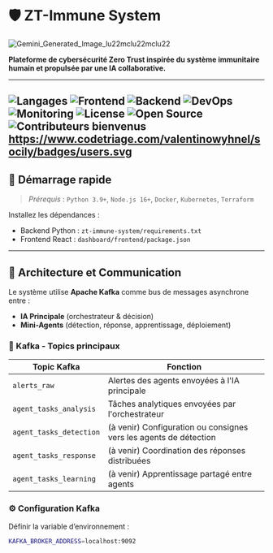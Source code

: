 # 🛡️ ZT-Immune System

![Gemini_Generated_Image_lu22mclu22mclu22](https://github.com/user-attachments/assets/74e5e571-6af4-4afc-8353-bf962c4012d0)



**Plateforme de cybersécurité Zero Trust inspirée du système immunitaire humain et propulsée par une IA collaborative.**

---

![Langages](https://img.shields.io/badge/langages-Python%20%7C%20JavaScript-blue?style=for-the-badge&logo=python&logoColor=white)
![Frontend](https://img.shields.io/badge/frontend-React%20%7C%20xterm.js-61dafb?style=for-the-badge&logo=react)
![Backend](https://img.shields.io/badge/backend-FastAPI%20%7C%20Kafka-009688?style=for-the-badge&logo=fastapi)
![DevOps](https://img.shields.io/badge/devops-Kubernetes%20%7C%20Docker%20%7C%20Terraform-purple?style=for-the-badge&logo=docker)
![Monitoring](https://img.shields.io/badge/monitoring-Grafana%20%7C%20Loki-orange?style=for-the-badge&logo=grafana)
![License](https://img.shields.io/github/license/zt-immune/zt-immune-system?style=for-the-badge)
![Open Source](https://img.shields.io/badge/open--source-yes-brightgreen?style=for-the-badge&logo=github)
![Contributeurs bienvenus](https://img.shields.io/badge/contributeurs-bienvenus-yellow?style=for-the-badge&logo=github)
https://www.codetriage.com/valentinowyhnel/socily/badges/users.svg
---

## 🚀 Démarrage rapide

> *Prérequis* : `Python 3.9+`, `Node.js 16+`, `Docker`, `Kubernetes`, `Terraform`

Installez les dépendances :
- Backend Python : `zt-immune-system/requirements.txt`
- Frontend React : `dashboard/frontend/package.json`

---

## 🧬 Architecture et Communication

Le système utilise **Apache Kafka** comme bus de messages asynchrone entre :
- **IA Principale** (orchestrateur & décision)
- **Mini-Agents** (détection, réponse, apprentissage, déploiement)

### 📡 Kafka - Topics principaux

| Topic Kafka             | Fonction                                                          |
|------------------------|-------------------------------------------------------------------|
| `alerts_raw`           | Alertes des agents envoyées à l'IA principale                     |
| `agent_tasks_analysis` | Tâches analytiques envoyées par l'orchestrateur                   |
| `agent_tasks_detection`| (à venir) Configuration ou consignes vers les agents de détection |
| `agent_tasks_response` | (à venir) Coordination des réponses distribuées                   |
| `agent_tasks_learning` | (à venir) Apprentissage partagé entre agents                      |

### ⚙️ Configuration Kafka

Définir la variable d’environnement :
```bash
KAFKA_BROKER_ADDRESS=localhost:9092
